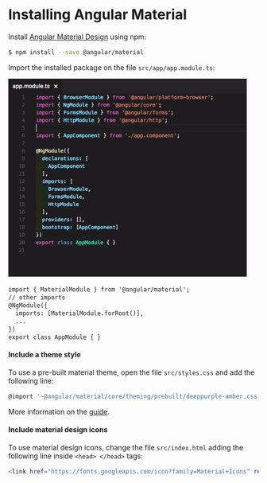 # Installing Angular Material
Install [Angular Material Design](https://material.angular.io/guide/getting-started) using npm:

```sh
$ npm install --save @angular/material
```

Import the installed package on the file `src/app/app.module.ts`:

![](images/001.import-material-design.gif?raw=true)

```
import { MaterialModule } from '@angular/material';
// other imports 
@NgModule({
  imports: [MaterialModule.forRoot()],
  ...
})
export class AppModule { }
```

#### Include a theme style

To use a pre-built material theme, open the file `src/styles.css` and add the following line: 

```sh
@import '~@angular/material/core/theming/prebuilt/deeppurple-amber.css';
```

More information on the [guide](https://material.angular.io/guide/theming). 

#### Include material design icons

To use material design icons, change the file `src/index.html` adding the following line inside `<head> </head>` tags:

```sh
<link href="https://fonts.googleapis.com/icon?family=Material+Icons" rel="stylesheet">
```
